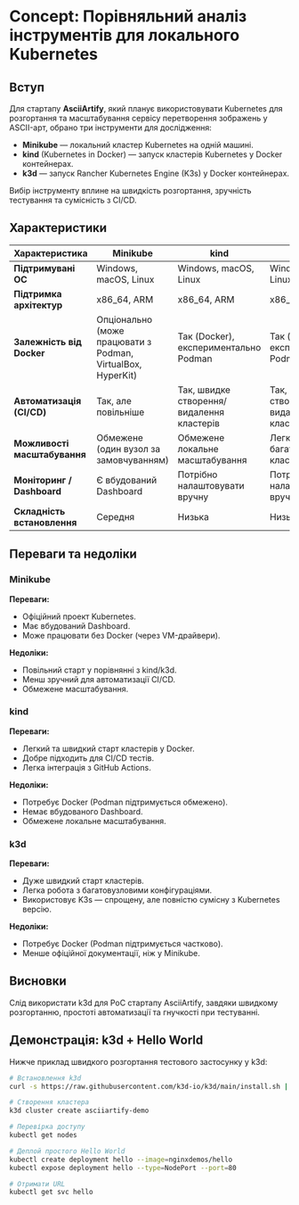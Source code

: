 # Concept: Порівняльний аналіз інструментів для локального Kubernetes

## Вступ
Для стартапу **AsciiArtify**, який планує використовувати Kubernetes для розгортання та масштабування сервісу перетворення зображень у ASCII-арт, обрано три інструменти для дослідження:
- **Minikube** — локальний кластер Kubernetes на одній машині.
- **kind** (Kubernetes in Docker) — запуск кластерів Kubernetes у Docker контейнерах.
- **k3d** — запуск Rancher Kubernetes Engine (K3s) у Docker контейнерах.

Вибір інструменту вплине на швидкість розгортання, зручність тестування та сумісність з CI/CD.


## Характеристики

| Характеристика               | Minikube                               | kind                                      | k3d 
|----------------              |----------------------------------------|-------------------------------------------|-----------------------------
| **Підтримувані ОС**          | Windows, macOS, Linux                  | Windows, macOS, Linux                     | Windows, macOS, Linux |
| **Підтримка архітектур**     | x86_64, ARM                            | x86_64, ARM                               | x86_64, ARM |
| **Залежність від Docker**    | Опціонально (може працювати з Podman, VirtualBox, HyperKit)| Так (Docker), експериментально Podman |Так (Docker),        експериментально Podman| 
| **Автоматизація (CI/CD)**    | Так, але повільніше                    | Так, швидке створення/видалення кластерів | Так, швидке створення/видалення кластерів |
| **Можливості масштабування** | Обмежене (один вузол за замовчуванням) | Обмежене локальне масштабування           | Легке створення багатовузлових кластерів |
| **Моніторинг / Dashboard**   | Є вбудований Dashboard                 | Потрібно налаштовувати вручну             | Потрібно налаштовувати вручну |
| **Складність встановлення**  | Середня                                | Низька                                    | Низька |



## Переваги та недоліки

### Minikube
**Переваги:**
- Офіційний проект Kubernetes.
- Має вбудований Dashboard.
- Може працювати без Docker (через VM-драйвери).

**Недоліки:**
- Повільний старт у порівнянні з kind/k3d.
- Менш зручний для автоматизації CI/CD.
- Обмежене масштабування.



### kind
**Переваги:**
- Легкий та швидкий старт кластерів у Docker.
- Добре підходить для CI/CD тестів.
- Легка інтеграція з GitHub Actions.

**Недоліки:**
- Потребує Docker (Podman підтримується обмежено).
- Немає вбудованого Dashboard.
- Обмежене локальне масштабування.



### k3d
**Переваги:**
- Дуже швидкий старт кластерів.
- Легка робота з багатовузловими конфігураціями.
- Використовує K3s — спрощену, але повністю сумісну з Kubernetes версію.

**Недоліки:**
- Потребує Docker (Podman підтримується частково).
- Менше офіційної документації, ніж у Minikube.


## Висновки
Слід використати k3d для PoC стартапу AsciiArtify, завдяки швидкому розгортанню, простоті автоматизації та гнучкості при тестуванні.


## Демонстрація: k3d + Hello World
Нижче приклад швидкого розгортання тестового застосунку у k3d:

```bash
# Встановлення k3d
curl -s https://raw.githubusercontent.com/k3d-io/k3d/main/install.sh | bash

# Створення кластера
k3d cluster create asciiartify-demo

# Перевірка доступу
kubectl get nodes

# Деплой простого Hello World
kubectl create deployment hello --image=nginxdemos/hello
kubectl expose deployment hello --type=NodePort --port=80

# Отримати URL
kubectl get svc hello